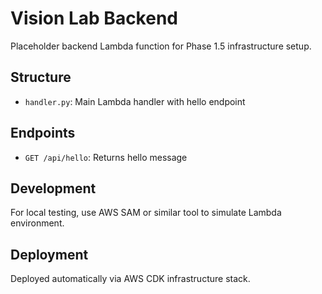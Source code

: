# Vision Lab Backend

Placeholder backend Lambda function for Phase 1.5 infrastructure setup.

## Structure

- `handler.py`: Main Lambda handler with hello endpoint

## Endpoints

- `GET /api/hello`: Returns hello message

## Development

For local testing, use AWS SAM or similar tool to simulate Lambda environment.

## Deployment

Deployed automatically via AWS CDK infrastructure stack.


